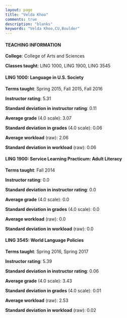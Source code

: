 ```yaml
---
layout: page
title: "Velda Khoo" 
comments: true
description: "blanks"
keywords: "Velda Khoo,CU,Boulder"
---
```

<head>
<script src="https://ajax.googleapis.com/ajax/libs/jquery/2.1.3/jquery.min.js"></script>
<script src="https://dl.dropboxusercontent.com/s/pc42nxpaw1ea4o9/highcharts.js?dl=0"></script>
<!-- <script src="../assets/js/highcharts.js"></script> -->
<style type="text/css">@font-face {
	font-family: "Bebas Neue";
	src: url(https://www.filehosting.org/file/details/544349/BebasNeue Regular.otf) format("opentype");
	}
	h1.Bebas { 
		font-family: "Bebas Neue", Verdana, Tahoma;
	}
</style>
</head>
	   
#### TEACHING INFORMATION

**College**: College of Arts and Sciences

**Classes taught**: LING 1000, LING 1900, LING 3545

#### LING 1000: Language in U.S. Society

**Terms taught**: Spring 2015, Fall 2015, Fall 2016

**Instructor rating**: 5.31

**Standard deviation in instructor rating**: 0.11

**Average grade** (4.0 scale): 3.07

**Standard deviation in grades** (4.0 scale): 0.06

**Average workload** (raw): 2.06

**Standard deviation in workload** (raw): 0.06

#### LING 1900: Service Learning Practicum: Adult Literacy

**Terms taught**: Fall 2014

**Instructor rating**: 0.0

**Standard deviation in instructor rating**: 0.0

**Average grade** (4.0 scale): 0.0

**Standard deviation in grades** (4.0 scale): 0.0

**Average workload** (raw): 0.0

**Standard deviation in workload** (raw): 0.0

#### LING 3545: World Language Policies

**Terms taught**: Spring 2016, Spring 2017

**Instructor rating**: 5.39

**Standard deviation in instructor rating**: 0.06

**Average grade** (4.0 scale): 3.43

**Standard deviation in grades** (4.0 scale): 0.01

**Average workload** (raw): 2.53

**Standard deviation in workload** (raw): 0.02


